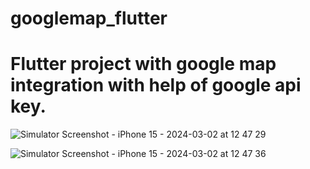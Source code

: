 # googlemap_flutter

# Flutter project with google map integration with help of google api key.


![Simulator Screenshot - iPhone 15 - 2024-03-02 at 12 47 29](https://github.com/technologiesxportsoft/googlemap_flutter/assets/85728901/07ead9e5-9a37-476d-bcba-ae0062c1c75f)

![Simulator Screenshot - iPhone 15 - 2024-03-02 at 12 47 36](https://github.com/technologiesxportsoft/googlemap_flutter/assets/85728901/1be6b455-f1ce-44d8-8f90-0b59959ec5ce)
